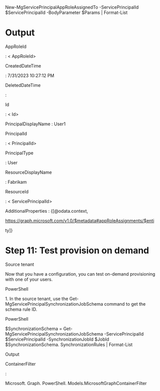 New-MgServicePrincipalAppRoleAssignedTo -ServicePrincipalId $ServicePrincipalId -BodyParameter $Params | Format-List

# Output

AppRoleId

: < AppRoleId>

CreatedDateTime

: 7/31/2023 10:27:12 PM

DeletedDateTime

:

Id

: < Id>

PrincipalDisplayName : User1

PrincipalId

: < PrincipalId>

PrincipalType

: User

ResourceDisplayName

: Fabrikam

ResourceId

: < ServicePrincipalId>

AdditionalProperties : {[@odata.context,

https://graph.microsoft.com/v1.0/$metadata#appRoleAssignments/$enti

ty]}

# Step 11: Test provision on demand

Source tenant

Now that you have a configuration, you can test on-demand provisioning with one of your users.

PowerShell

1\. In the source tenant, use the Get- MgServicePrincipalSynchronizationJobSchema command to get the schema rule ID.

PowerShell

$SynchronizationSchema = Get- MgServicePrincipalSynchronizationJobSchema -ServicePrincipalId $ServicePrincipalId -SynchronizationJobId $JobId $SynchronizationSchema. SynchronizationRules | Format-List

Output

ContainerFilter

:

Microsoft. Graph. PowerShell. Models.MicrosoftGraphContainerFilter